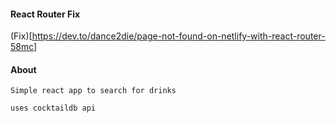 #### React Router Fix

(Fix)[https://dev.to/dance2die/page-not-found-on-netlify-with-react-router-58mc]

#### About

```
Simple react app to search for drinks
```

```
uses cocktaildb api
```
